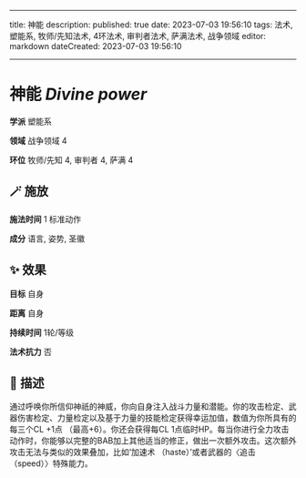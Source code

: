 
---
title: 神能
description: 
published: true
date: 2023-07-03 19:56:10
tags: 法术, 塑能系, 牧师/先知法术, 4环法术, 审判者法术, 萨满法术, 战争领域
editor: markdown
dateCreated: 2023-07-03 19:56:10

---

# **神能** *Divine power*

**学派** 塑能系 

**领域** 战争领域 4

**环位** 牧师/先知 4, 审判者 4, 萨满 4

## 🪄 施放

**施法时间** 1 标准动作

**成分** 语言, 姿势, 圣徽

## ✨ 效果 

**目标** 自身 

**距离** 自身  

**持续时间** 1轮/等级 

**法术抗力** 否

## 📖 描述

通过呼唤你所信仰神祇的神威，你向自身注入战斗力量和潜能。你的攻击检定、武器伤害检定、力量检定以及基于力量的技能检定获得幸运加值，数值为你所具有的每三个CL +1点 （最高+6）。你还会获得每CL 1点临时HP。每当你进行全力攻击动作时，你能够以完整的BAB加上其他适当的修正，做出一次额外攻击。这次额外攻击无法与类似的效果叠加，比如‘加速术 （haste）’或者武器的〈追击 （speed）〉特殊能力。
    